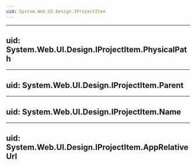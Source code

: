 ```yaml
---
uid: System.Web.UI.Design.IProjectItem
---
```


---
uid: System.Web.UI.Design.IProjectItem.PhysicalPath
---

---
uid: System.Web.UI.Design.IProjectItem.Parent
---

---
uid: System.Web.UI.Design.IProjectItem.Name
---

---
uid: System.Web.UI.Design.IProjectItem.AppRelativeUrl
---
